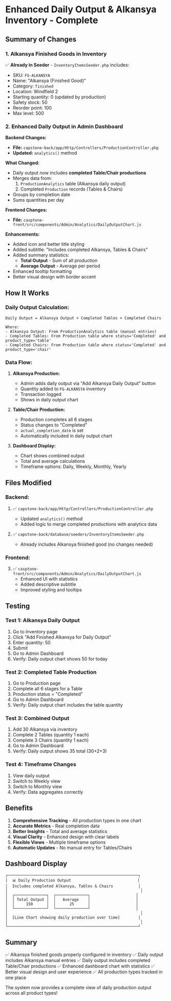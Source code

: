 # Enhanced Daily Output & Alkansya Inventory - Complete

## Summary of Changes

### 1. Alkansya Finished Goods in Inventory
✅ **Already in Seeder** - `InventoryItemsSeeder.php` includes:
- SKU: `FG-ALKANSYA`
- Name: "Alkansya (Finished Good)"
- Category: `finished`
- Location: Windfield 2
- Starting quantity: 0 (updated by production)
- Safety stock: 50
- Reorder point: 100
- Max level: 500

### 2. Enhanced Daily Output in Admin Dashboard

**Backend Changes:**
- **File:** `capstone-back/app/Http/Controllers/ProductionController.php`
- **Updated:** `analytics()` method

**What Changed:**
- Daily output now includes **completed Table/Chair productions**
- Merges data from:
  1. `ProductionAnalytics` table (Alkansya daily output)
  2. Completed `Production` records (Tables & Chairs)
- Groups by completion date
- Sums quantities per day

**Frontend Changes:**
- **File:** `casptone-front/src/components/Admin/Analytics/DailyOutputChart.js`

**Enhancements:**
- Added icon and better title styling
- Added subtitle: "Includes completed Alkansya, Tables & Chairs"
- Added summary statistics:
  - **Total Output** - Sum of all production
  - **Average Output** - Average per period
- Enhanced tooltip formatting
- Better visual design with border accent

## How It Works

### Daily Output Calculation:

```
Daily Output = Alkansya Output + Completed Tables + Completed Chairs

Where:
- Alkansya Output: From ProductionAnalytics table (manual entries)
- Completed Tables: From Production table where status='Completed' and product_type='table'
- Completed Chairs: From Production table where status='Completed' and product_type='chair'
```

### Data Flow:

1. **Alkansya Production:**
   - Admin adds daily output via "Add Alkansya Daily Output" button
   - Quantity added to `FG-ALKANSYA` inventory
   - Transaction logged
   - Shows in daily output chart

2. **Table/Chair Production:**
   - Production completes all 6 stages
   - Status changes to "Completed"
   - `actual_completion_date` is set
   - Automatically included in daily output chart

3. **Dashboard Display:**
   - Chart shows combined output
   - Total and average calculations
   - Timeframe options: Daily, Weekly, Monthly, Yearly

## Files Modified

### Backend:
1. ✅ `capstone-back/app/Http/Controllers/ProductionController.php`
   - Updated `analytics()` method
   - Added logic to merge completed productions with analytics data

2. ✅ `capstone-back/database/seeders/InventoryItemsSeeder.php`
   - Already includes Alkansya finished good (no changes needed)

### Frontend:
3. ✅ `casptone-front/src/components/Admin/Analytics/DailyOutputChart.js`
   - Enhanced UI with statistics
   - Added descriptive subtitle
   - Improved styling and tooltips

## Testing

### Test 1: Alkansya Daily Output
1. Go to Inventory page
2. Click "Add Finished Alkansya for Daily Output"
3. Enter quantity: 50
4. Submit
5. Go to Admin Dashboard
6. Verify: Daily output chart shows 50 for today

### Test 2: Completed Table Production
1. Go to Production page
2. Complete all 6 stages for a Table
3. Production status = "Completed"
4. Go to Admin Dashboard
5. Verify: Daily output chart includes the table quantity

### Test 3: Combined Output
1. Add 30 Alkansya via inventory
2. Complete 2 Tables (quantity 1 each)
3. Complete 3 Chairs (quantity 1 each)
4. Go to Admin Dashboard
5. Verify: Daily output shows 35 total (30+2+3)

### Test 4: Timeframe Changes
1. View daily output
2. Switch to Weekly view
3. Switch to Monthly view
4. Verify: Data aggregates correctly

## Benefits

1. **Comprehensive Tracking** - All production types in one chart
2. **Accurate Metrics** - Real completion data
3. **Better Insights** - Total and average statistics
4. **Visual Clarity** - Enhanced design with clear labels
5. **Flexible Views** - Multiple timeframe options
6. **Automatic Updates** - No manual entry for Tables/Chairs

## Dashboard Display

```
┌─────────────────────────────────────────────────────────┐
│  📊 Daily Production Output                             │
│  Includes completed Alkansya, Tables & Chairs           │
│                                                          │
│  ┌──────────────┐  ┌──────────────┐                    │
│  │ Total Output │  │   Average    │                    │
│  │     150      │  │      25      │                    │
│  └──────────────┘  └──────────────┘                    │
│                                                          │
│  [Line Chart showing daily production over time]        │
│                                                          │
└─────────────────────────────────────────────────────────┘
```

## Summary

✅ Alkansya finished goods properly configured in inventory
✅ Daily output includes Alkansya manual entries
✅ Daily output includes completed Table/Chair productions
✅ Enhanced dashboard chart with statistics
✅ Better visual design and user experience
✅ All production types tracked in one place

The system now provides a complete view of daily production output across all product types!
